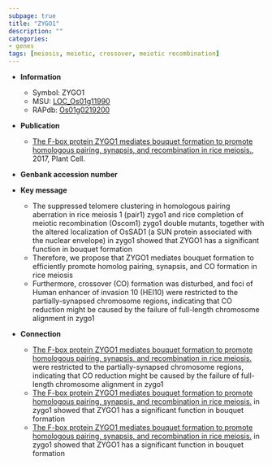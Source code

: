 ```yaml
---
subpage: true
title: "ZYGO1"
description: ""
categories:
- genes
tags: [meiosis, meiotic, crossover, meiotic recombination]
---
```


* **Information**  
    + Symbol: ZYGO1  
    + MSU: [LOC_Os01g11990](http://rice.plantbiology.msu.edu/cgi-bin/ORF_infopage.cgi?orf=LOC_Os01g11990)  
    + RAPdb: [Os01g0219200](http://rapdb.dna.affrc.go.jp/viewer/gbrowse_details/irgsp1?name=Os01g0219200)  

* **Publication**  
    + [The F-box protein ZYGO1 mediates bouquet formation to promote homologous pairing, synapsis, and recombination in rice meiosis.](http://www.ncbi.nlm.nih.gov/pubmed?term=The+F-box+protein+ZYGO1+mediates+bouquet+formation+to+promote+homologous+pairing,+synapsis,+and+recombination+in+rice+meiosis.%5BTitle%5D), 2017, Plant Cell.

* **Genbank accession number**  

* **Key message**  
    + The suppressed telomere clustering in homologous pairing aberration in rice meiosis 1 (pair1) zygo1 and rice completion of meiotic recombination (Oscom1) zygo1 double mutants, together with the altered localization of OsSAD1 (a SUN protein associated with the nuclear envelope) in zygo1 showed that ZYGO1 has a significant function in bouquet formation
    + Therefore, we propose that ZYGO1 mediates bouquet formation to efficiently promote homolog pairing, synapsis, and CO formation in rice meiosis
    + Furthermore, crossover (CO) formation was disturbed, and foci of Human enhancer of invasion 10 (HEI10) were restricted to the partially-synapsed chromosome regions, indicating that CO reduction might be caused by the failure of full-length chromosome alignment in zygo1

* **Connection**  
    + [The F-box protein ZYGO1 mediates bouquet formation to promote homologous pairing, synapsis, and recombination in rice meiosis.](HEI10) were restricted to the partially-synapsed chromosome regions, indicating that CO reduction might be caused by the failure of full-length chromosome alignment in zygo1
    + [The F-box protein ZYGO1 mediates bouquet formation to promote homologous pairing, synapsis, and recombination in rice meiosis.](a+SUN+protein+associated+with+the+nuclear+envelope) in zygo1 showed that ZYGO1 has a significant function in bouquet formation
    + [The F-box protein ZYGO1 mediates bouquet formation to promote homologous pairing, synapsis, and recombination in rice meiosis.](a+SUN+protein+associated+with+the+nuclear+envelope) in zygo1 showed that ZYGO1 has a significant function in bouquet formation



